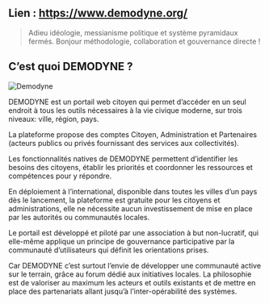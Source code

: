 <!--

---
title: Démodyne
description: est un portail web citoyen qui permet d’accéder en un seul endroit à tous les outils nécessaires à la vie civique moderne, sur trois niveaux - ville, région, pays
image_url: https://github.com/multibao/contributions/blob/master/media/demodyne.jpg?raw=true
---

-->

## Lien : https://www.demodyne.org/

> Adieu idéologie, messianisme politique et système pyramidaux fermés. Bonjour méthodologie, collaboration et gouvernance directe !

## C’est quoi DEMODYNE ?

![Demodyne](https://github.com/multibao/contributions/blob/master/media/demodyne.jpg?raw=true)

DEMODYNE est un portail web citoyen qui permet d’accéder en un seul endroit à tous les outils nécessaires à la vie civique moderne, sur trois niveaux: ville, région, pays.

La plateforme propose des comptes Citoyen, Administration et Partenaires (acteurs publics ou privés fournissant des services aux collectivités).

Les fonctionnalités natives de DEMODYNE permettent d’identifier les besoins des citoyens, établir les priorités et coordonner les ressources et compétences pour y répondre.

En déploiement à l’international, disponible dans toutes les villes d’un pays dès le lancement, la plateforme est gratuite pour les citoyens et administrations, elle ne nécessite aucun investissement de mise en place par les autorités ou communautés locales.

Le portail est développé et piloté par une association à but non-lucratif, qui elle-même applique un principe de gouvernance participative par la communauté d’utilisateurs qui définit les orientations prises.

Car DEMODYNE c’est surtout l’envie de développer une communauté active sur le terrain, grâce au forum dédié aux initiatives locales. La philosophie est de valoriser au maximum les acteurs et outils existants et de mettre en place des partenariats allant jusqu’à l’inter-opérabilité des systèmes.
